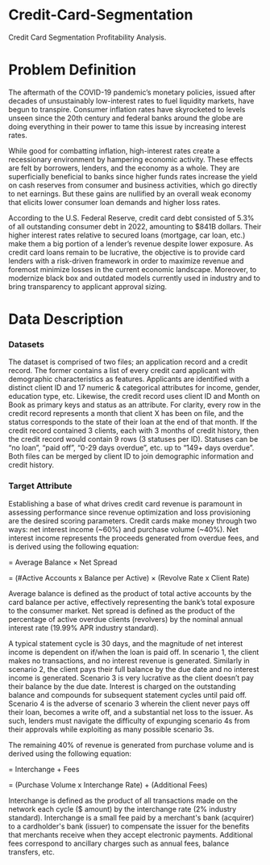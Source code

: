 # Credit-Card-Segmentation
Credit Card Segmentation Profitability Analysis.

# Problem Definition
The aftermath of the COVID-19 pandemic’s monetary policies, issued after decades of unsustainably low-interest rates to fuel liquidity markets, have begun to transpire.  Consumer inflation rates have skyrocketed to levels unseen since the 20th century and federal banks around the globe are doing everything in their power to tame this issue by increasing interest rates. 

While good for combatting inflation, high-interest rates create a recessionary environment by hampering economic activity. These effects are felt by borrowers, lenders, and the economy as a whole. They are superficially beneficial to banks since higher funds rates increase the yield on cash reserves from consumer and business activities, which go directly to net earnings. But these gains are nullified by an overall weak economy that elicits lower consumer loan demands and higher loss rates. 

According to the U.S. Federal Reserve, credit card debt consisted of 5.3% of all outstanding consumer debt in 2022, amounting to $841B dollars. Their higher interest rates relative to secured loans (mortgage, car loan, etc.) make them a big portion of a lender’s revenue despite lower exposure. As credit card loans remain to be lucrative, the objective is to provide card lenders with a risk-driven framework in order to maximize revenue and foremost minimize losses in the current economic landscape. Moreover, to modernize black box and outdated models currently used in industry and to bring transparency to applicant approval sizing.  

# Data Description 
### Datasets

The dataset is comprised of two files; an application record and a credit record. The former contains a list of every credit card applicant with demographic characteristics as features. Applicants are identified with a distinct client ID and 17 numeric & categorical attributes for income, gender, education type, etc. Likewise, the credit record uses client ID and Month on Book as primary keys and status as an attribute. For clarity, every row in the credit record represents a month that client X has been on file, and the status corresponds to the state of their loan at the end of that month. If the credit record contained 3 clients, each with 3 months of credit history, then the credit record would contain 9 rows (3 statuses per ID). Statuses can be “no loan”, “paid off”, “0-29 days overdue”, etc. up to “149+ days overdue”. Both files can be merged by client ID to join demographic information and credit history. 

### Target Attribute
Establishing a base of what drives credit card revenue is paramount in assessing performance since revenue optimization and loss provisioning are the desired scoring parameters. Credit cards make money through two ways: net interest income (~60%) and purchase volume (~40%). Net interest income represents the proceeds generated from overdue fees, and is derived using the following equation:

= Average Balance × Net Spread

= (#Active Accounts x Balance per Active)  × (Revolve Rate x Client Rate)

Average balance is defined as the product of total active accounts by the card balance per active, effectively representing the bank’s total exposure to the consumer market. Net spread is defined as the product of the percentage of active overdue clients (revolvers) by the nominal annual interest rate (19.99% APR industry standard). 

A typical statement cycle is 30 days, and the magnitude of net interest income is dependent on if/when the loan is paid off. In scenario 1, the client makes no transactions, and no interest revenue is generated. Similarly in scenario 2, the client pays their full balance by the due date and no interest income is generated. Scenario 3 is very lucrative as the client doesn’t pay their balance by the due date. Interest is charged on the outstanding balance and compounds for subsequent statement cycles until paid off. Scenario 4 is the adverse of scenario 3 wherein the client never pays off their loan, becomes a write off, and a substantial net loss to the issuer. As such, lenders must navigate the difficulty of expunging scenario 4s from their approvals while exploiting as many possible scenario 3s. 

The remaining 40% of revenue is generated from purchase volume and is derived using the following equation:

= Interchange + Fees

= (Purchase Volume x Interchange Rate) + (Additional Fees)

Interchange is defined as the product of all transactions made on the network each cycle ($ amount) by the interchange rate (2% industry standard). Interchange is a small fee paid by a merchant's bank (acquirer) to a cardholder's bank (issuer) to compensate the issuer for the benefits that merchants receive when they accept electronic payments. Additional fees correspond to ancillary charges such as annual fees, balance transfers, etc. 
